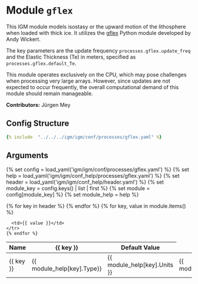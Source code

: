 # Module `gflex`

This IGM module models isostasy or the upward motion of the lithosphere when loaded with thick ice. It utilizes the [gflex](https://gmd.copernicus.org/articles/9/997/2016/) Python module developed by Andy Wickert.

The key parameters are the update frequency `processes.gflex.update_freq` and the Elastic Thickness (Te) in meters, specified as `processes.gflex.default_Te`.

This module operates exclusively on the CPU, which may pose challenges when processing very large arrays. However, since updates are not expected to occur frequently, the overall computational demand of this module should remain manageable.

**Contributors:** Jürgen Mey

## Config Structure  
~~~yaml
{% include  "../../../igm/igm/conf/processes/gflex.yaml" %}
~~~

## Arguments

{% set config = load_yaml('igm/igm/conf/processes/gflex.yaml') %}
{% set help = load_yaml('igm/igm/conf_help/processes/gflex.yaml') %}
{% set header = load_yaml('igm/igm/conf_help/header.yaml') %}
{% set module_key = config.keys() | list | first %}
{% set module = config[module_key] %}
{% set module_help = help %}

<table>
  <thead>
    <tr>
      <th>Name</th>
      {% for key in header %}
      <th>{{ key }}</th>
      {% endfor %}
      <th>Default Value</th>
    </tr>
  </thead>
  <tbody>
    {% for key, value in module.items() %}
    <tr>
      <td>{{ key }}</td>
      <td>{{ module_help[key].Type}}</td>
      <!-- <td>{{ module_help[key].Units}}</td> -->
      <td><span class="math">{{ module_help[key].Units }}</span></td>
      <td>{{ module_help[key].Description}}</td>

      <td>{{ value }}</td>
    </tr>
    {% endfor %}
  </tbody>
</table>

<script type="text/javascript">
  MathJax.Hub.Queue(["Typeset", MathJax.Hub]);
</script>
